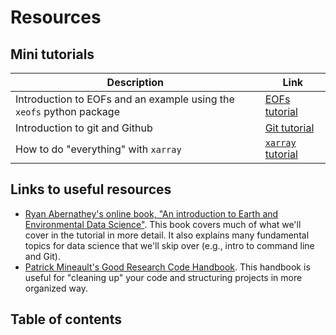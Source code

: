 # Resources

## Mini tutorials
Description | Link
-- | --
Introduction to EOFs and an example using the ```xeofs``` python package | [EOFs tutorial](eofs.ipynb)
Introduction to git and Github | [Git tutorial](git_basics.md)
How to do "everything" with ```xarray``` | [```xarray``` tutorial](xarray_reference.ipynb)

## Links to useful resources

- [Ryan Abernathey's online book, "An introduction to Earth and Environmental Data Science"](https://earth-env-data-science.github.io/intro.html). This book covers much of what we'll cover in the tutorial in more detail. It also explains many fundamental topics for data science that we'll skip over (e.g., intro to command line and Git).
- [Patrick Mineault's Good Research Code Handbook](https://goodresearch.dev/index.html#). This handbook is useful for "cleaning up" your code and structuring projects in more organized way.

## Table of contents
```{tableofcontents}
```
